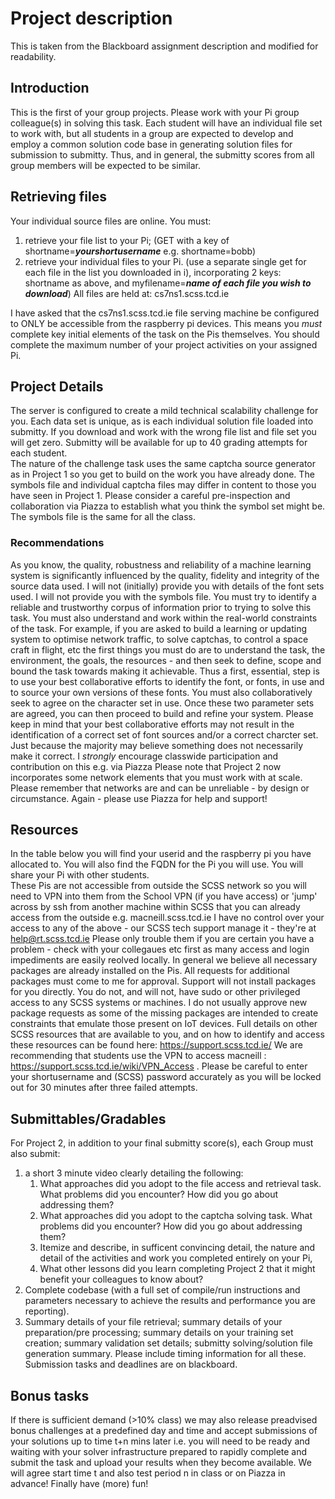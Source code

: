 # Project description
This is taken from the Blackboard assignment description and modified for readability.

## Introduction
This is the first of your group projects.  Please work with your Pi group colleague(s) in solving this task.  Each student will have an individual file set to work with, but all students in a group are expected to develop and employ a common solution code base in generating solution files for submission to submitty.  Thus, and in general, the submitty scores from all group members will be expected to be similar.

## Retrieving files
Your individual source files are online.  You must:
1.  retrieve your file list to your Pi; (GET with a key of shortname=***yourshortusername***   e.g. shortname=bobb)
1.  retrieve your individual files to your Pi. (use a separate single get for each file in the list you downloaded in i), incorporating 2 keys: shortname as above, and myfilename=***name of each file you wish to download***)
All files are held at:   cs7ns1.scss.tcd.ie

I have asked that the cs7ns1.scss.tcd.ie file serving machine be configured to ONLY be accessible from the raspberry pi devices.  This means you *must* complete key initial elements of the task on the Pis themselves.  You should complete the maximum number of your project activities on your assigned Pi.

## Project Details

The server is configured to create a mild technical scalability challenge for you.
Each data set is unique, as is each individual solution file loaded into submitty.  If you download and work with the wrong file list and file set you will get zero.
Submitty will be available for up to 40 grading attempts for each student.  
The nature of the challenge task uses the same captcha source generator as in Project 1 so you get to build on the work you have already done. 
The symbols file and individual captcha files may differ in content to those you have seen in Project 1.   Please consider a careful pre-inspection and collaboration via Piazza to establish what you think the symbol set might be.  The symbols file is the same for all the class.  

### Recommendations
As you know, the quality, robustness and reliability of a machine learning system is significantly influenced by the quality, fidelity and integrity of the source data used.  I will not (initially) provide you with details of the font sets used.   I will not provide you with the symbols file. 
You must try to identify a reliable and trustworthy corpus of information prior to trying to solve this task.  You must also understand and work within the real-world constraints of the task. 
For example, if you are asked to build a learning or updating system to optimise network traffic, to solve captchas, to control a space craft in flight, etc the first things you must do are to understand the task, the environment, the goals, the resources -  and then seek to define, scope and bound the task towards making it achievable.
Thus a first, essential, step is to use your best collaborative efforts to identify the font, or fonts, in use and to source your own versions of these fonts.  You must also collaboratively seek to agree on the character set in use.  Once these two parameter sets are agreed, you can then proceed to build and refine your system. 
Please keep in mind that your best collaborative efforts may not result in the identification of a correct set of font sources and/or a correct charcter set.  Just because the majority may believe something does not necessarily make it correct.
I *strongly* encourage classwide participation and contribution on this e.g. via Piazza
Please note that Project 2 now incorporates some network elements that you must work with at scale.  Please remember that networks are and can be unreliable - by design or circumstance.
Again - please use Piazza for help and support!


## Resources
In the table below you will find your userid and the raspberry pi you have allocated to.  You will also find the FQDN for the Pi you will use.  You will share your Pi with other students.  
These Pis are not accessible from outside the SCSS network so you will need to VPN into them from the School VPN (if you have access) or 'jump' across by ssh from another machine within SCSS that you can already access from the outside e.g. macneill.scss.tcd.ie
I have no control over your access to any of the above - our SCSS tech support manage it - they're at help@rt.scss.tcd.ie     Please only trouble them if you are certain you have a problem - check with your collegaues etc first as many access and login impediments are easily reolved locally. 
In general we believe all necessary packages are already installed on the Pis.  All requests for additional packages must come to me for approval.  Support will not install packages for you directly.  You do not, and will not, have sudo or other privileged access to any SCSS systems or machines.  I do not usually approve new package requests as some of the missing packages are intended to create constraints that emulate those present on IoT devices.
Full details on other SCSS resources that are available to you, and on how to identify and access these resources can be found here:  https://support.scss.tcd.ie/ 
We are recommending that students use the VPN to access macneill  : https://support.scss.tcd.ie/wiki/VPN_Access .  Please be careful to enter your shortusername and (SCSS) password accurately as you will be locked out for 30 minutes after three failed attempts.


## Submittables/Gradables
For Project 2, in addition to your final submitty score(s), each Group must also submit:
1. a short 3 minute video clearly detailing the following:
    1.  What approaches did you adopt to the file access and retrieval task.  What problems did you encounter?  How did you go about addressing them?
    2. What approaches did you adopt to the captcha solving task.  What problems did you encounter?  How did you go about addressing them?
    3.  Itemize and describe, in sufficent convincing detail, the nature and detail of the activities and work you completed entirely on your Pi,
    4.  What other lessons did you learn completing Project 2 that it might benefit your colleagues to know about?
2. Complete codebase (with a full set of compile/run instructions and parameters necessary to achieve the results and performance you are reporting).
3. Summary details of your file retrieval; summary details of your preparation/pre processing; summary details on your training set creation; summary validation set details; submitty solving/solution file generation summary.  Please include timing information for all these. 
Submission tasks and deadlines are on blackboard.

## Bonus tasks
If there is sufficient demand (>10% class) we may also release preadvised bonus challenges at a predefined day and time  and accept submissions of your solutions up to time t+n mins later i.e. you will need to be ready and waiting with your solver infrastructure prepared to rapidly complete and submit the task and upload your results when they become available.  We will agree start time t   and also   test period n in class or on Piazza in advance!
Finally have (more) fun!